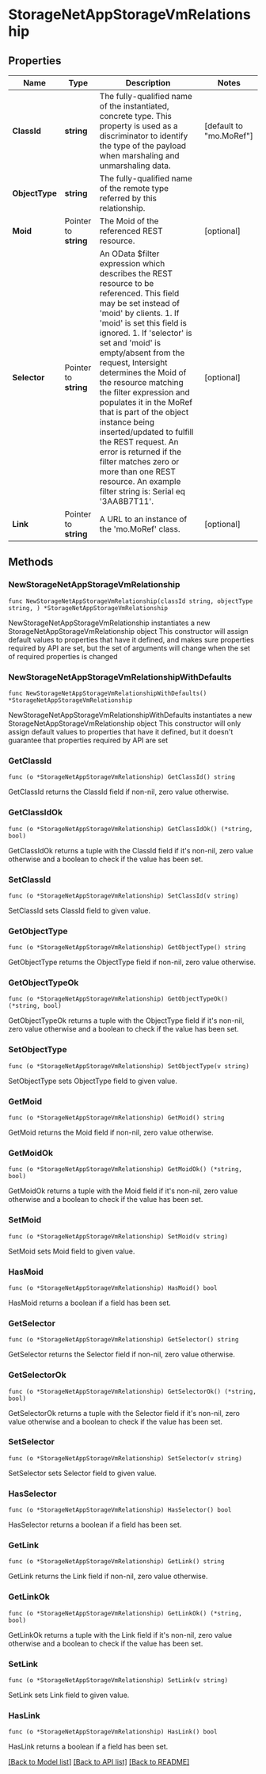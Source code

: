 # StorageNetAppStorageVmRelationship

## Properties

Name | Type | Description | Notes
------------ | ------------- | ------------- | -------------
**ClassId** | **string** | The fully-qualified name of the instantiated, concrete type. This property is used as a discriminator to identify the type of the payload when marshaling and unmarshaling data. | [default to "mo.MoRef"]
**ObjectType** | **string** | The fully-qualified name of the remote type referred by this relationship. | 
**Moid** | Pointer to **string** | The Moid of the referenced REST resource. | [optional] 
**Selector** | Pointer to **string** | An OData $filter expression which describes the REST resource to be referenced. This field may be set instead of &#39;moid&#39; by clients. 1. If &#39;moid&#39; is set this field is ignored. 1. If &#39;selector&#39; is set and &#39;moid&#39; is empty/absent from the request, Intersight determines the Moid of the resource matching the filter expression and populates it in the MoRef that is part of the object instance being inserted/updated to fulfill the REST request. An error is returned if the filter matches zero or more than one REST resource. An example filter string is: Serial eq &#39;3AA8B7T11&#39;. | [optional] 
**Link** | Pointer to **string** | A URL to an instance of the &#39;mo.MoRef&#39; class. | [optional] 

## Methods

### NewStorageNetAppStorageVmRelationship

`func NewStorageNetAppStorageVmRelationship(classId string, objectType string, ) *StorageNetAppStorageVmRelationship`

NewStorageNetAppStorageVmRelationship instantiates a new StorageNetAppStorageVmRelationship object
This constructor will assign default values to properties that have it defined,
and makes sure properties required by API are set, but the set of arguments
will change when the set of required properties is changed

### NewStorageNetAppStorageVmRelationshipWithDefaults

`func NewStorageNetAppStorageVmRelationshipWithDefaults() *StorageNetAppStorageVmRelationship`

NewStorageNetAppStorageVmRelationshipWithDefaults instantiates a new StorageNetAppStorageVmRelationship object
This constructor will only assign default values to properties that have it defined,
but it doesn't guarantee that properties required by API are set

### GetClassId

`func (o *StorageNetAppStorageVmRelationship) GetClassId() string`

GetClassId returns the ClassId field if non-nil, zero value otherwise.

### GetClassIdOk

`func (o *StorageNetAppStorageVmRelationship) GetClassIdOk() (*string, bool)`

GetClassIdOk returns a tuple with the ClassId field if it's non-nil, zero value otherwise
and a boolean to check if the value has been set.

### SetClassId

`func (o *StorageNetAppStorageVmRelationship) SetClassId(v string)`

SetClassId sets ClassId field to given value.


### GetObjectType

`func (o *StorageNetAppStorageVmRelationship) GetObjectType() string`

GetObjectType returns the ObjectType field if non-nil, zero value otherwise.

### GetObjectTypeOk

`func (o *StorageNetAppStorageVmRelationship) GetObjectTypeOk() (*string, bool)`

GetObjectTypeOk returns a tuple with the ObjectType field if it's non-nil, zero value otherwise
and a boolean to check if the value has been set.

### SetObjectType

`func (o *StorageNetAppStorageVmRelationship) SetObjectType(v string)`

SetObjectType sets ObjectType field to given value.


### GetMoid

`func (o *StorageNetAppStorageVmRelationship) GetMoid() string`

GetMoid returns the Moid field if non-nil, zero value otherwise.

### GetMoidOk

`func (o *StorageNetAppStorageVmRelationship) GetMoidOk() (*string, bool)`

GetMoidOk returns a tuple with the Moid field if it's non-nil, zero value otherwise
and a boolean to check if the value has been set.

### SetMoid

`func (o *StorageNetAppStorageVmRelationship) SetMoid(v string)`

SetMoid sets Moid field to given value.

### HasMoid

`func (o *StorageNetAppStorageVmRelationship) HasMoid() bool`

HasMoid returns a boolean if a field has been set.

### GetSelector

`func (o *StorageNetAppStorageVmRelationship) GetSelector() string`

GetSelector returns the Selector field if non-nil, zero value otherwise.

### GetSelectorOk

`func (o *StorageNetAppStorageVmRelationship) GetSelectorOk() (*string, bool)`

GetSelectorOk returns a tuple with the Selector field if it's non-nil, zero value otherwise
and a boolean to check if the value has been set.

### SetSelector

`func (o *StorageNetAppStorageVmRelationship) SetSelector(v string)`

SetSelector sets Selector field to given value.

### HasSelector

`func (o *StorageNetAppStorageVmRelationship) HasSelector() bool`

HasSelector returns a boolean if a field has been set.

### GetLink

`func (o *StorageNetAppStorageVmRelationship) GetLink() string`

GetLink returns the Link field if non-nil, zero value otherwise.

### GetLinkOk

`func (o *StorageNetAppStorageVmRelationship) GetLinkOk() (*string, bool)`

GetLinkOk returns a tuple with the Link field if it's non-nil, zero value otherwise
and a boolean to check if the value has been set.

### SetLink

`func (o *StorageNetAppStorageVmRelationship) SetLink(v string)`

SetLink sets Link field to given value.

### HasLink

`func (o *StorageNetAppStorageVmRelationship) HasLink() bool`

HasLink returns a boolean if a field has been set.


[[Back to Model list]](../README.md#documentation-for-models) [[Back to API list]](../README.md#documentation-for-api-endpoints) [[Back to README]](../README.md)


